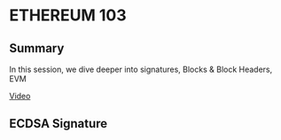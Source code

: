 # ETHEREUM 103

## Summary

In this session, we dive deeper into signatures, Blocks & Block Headers, EVM

[Video](https://www.youtube.com/watch?v=ltvTIr4K63s)

## ECDSA Signature
